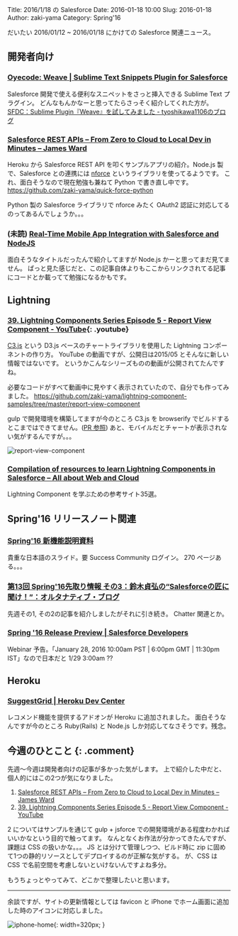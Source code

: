 Title: 2016/1/18 の Salesforce
Date: 2016-01-18 10:00
Slug: 2016-01-18
Author: zaki-yama
Category: Spring'16

だいたい 2016/01/12 ~ 2016/01/18 にかけての Salesforce 関連ニュース。

## 開発者向け

### [Oyecode: Weave | Sublime Text Snippets Plugin for Salesforce](http://www.oyecode.com/2016/01/weave-sublime-text-snippets-plugin-for.html)

Salesforce 開発で使える便利なスニペットをさっと挿入できる Sublime Text プラグイン。
どんなもんかなーと思ってたらさっそく紹介してくれた方が。
[SFDC：Sublime Plugin『Weave』を試してみました - tyoshikawa1106のブログ](http://tyoshikawa1106.hatenablog.com/entry/2016/01/15/214441)

### [Salesforce REST APIs – From Zero to Cloud to Local Dev in Minutes – James Ward](http://www.jamesward.com/2016/01/13/salesforce-rest-apis-from-zero-to-cloud-to-local-dev-in-minutes)

Heroku から Salesforce REST API を叩くサンプルアプリの紹介。Node.js 製で、Salesforce との連携には [nforce](https://github.com/kevinohara80/nforce) というライブラリを使ってるようです。
これ、面白そうなので現在勉強も兼ねて Python で書き直し中です。
https://github.com/zaki-yama/quick-force-python

Python 製の Salesforce ライブラリで nforce みたく OAuth2 認証に対応してるのってあるんでしょうか。。。


### (未読) [Real-Time Mobile App Integration with Salesforce and NodeJS](http://alvorden.com/real-time-mobile-app-integration-with-salesforce-and-nodejs/)

面白そうなタイトルだったんで紹介してますが Node.js かーと思ってまだ見てません。
ぱっと見た感じだと、この記事自体よりもここからリンクされてる記事にコードとか載ってて勉強になるかもです。

## Lightning

### [39. Lightning Components Series Episode 5 - Report View Component - YouTube](https://www.youtube.com/watch?v=FqT-NVR8MXc){: .youtube}

[C3.js](http://c3js.org/) という D3.js ベースのチャートライブラリを使用した Lightning コンポーネントの作り方。
YouTube の動画ですが、公開日は2015/05 とそんなに新しい情報ではないです。
というかこんなシリーズものの動画が公開されてたんですね。

必要なコードがすべて動画中に見やすく表示されていたので、自分でも作ってみました。
https://github.com/zaki-yama/lightning-component-samples/tree/master/report-view-component

gulp で開発環境を構築してますが今のところ C3.js を browserify でビルドするとこまではできてません。([PR 参照](https://github.com/zaki-yama/lightning-component-samples/pull/2))
あと、モバイルだとチャートが表示されない気がするんですが。。。

![report-view-component]({filename}/images/2016-01-18/report-view-component.png)


### [Compilation of resources to learn Lightning Components in Salesforce – All about Web and Cloud](http://www.jitendrazaa.com/blog/salesforce/compliation-of-resources-to-learn-lightning-components-in-salesforce/)

Lightning Component を学ぶための参考サイト35選。

## Spring'16 リリースノート関連

### [Spring'16 新機能説明資料](https://success.salesforce.com/06930000005mdS1)

貴重な日本語のスライド。要 Success Community ログイン。
270 ページある。。。

### [第13回 Spring'16先取り情報 その3：鈴木貞弘の“Salesforceの匠に聞け！”：オルタナティブ・ブログ](http://blogs.itmedia.co.jp/sadahiro29/2016/01/13_spring16_3.html)

先週その1, その2の記事を紹介しましたがそれに引き続き。
Chatter 関連とか。

### [Spring '16 Release Preview | Salesforce Developers](https://developer.salesforce.com/events/webinars/spring_16_release_preview)

Webinar 予告。「January 28, 2016 10:00am PST | 6:00pm GMT | 11:30pm IST」なので日本だと 1/29 3:00am ??

## Heroku

### [SuggestGrid | Heroku Dev Center](https://devcenter.heroku.com/articles/suggestgrid?utm_source=dlvr.it&utm_medium=twitter)

レコメンド機能を提供するアドオンが Heroku に追加されました。
面白そうなんですが今のところ Ruby(Rails) と Node.js しか対応してなさそうです。残念。

## 今週のひとこと {: .comment}

先週〜今週は開発者向けの記事が多かった気がします。
上で紹介した中だと、個人的にはこの2つが気になりました。

1. [Salesforce REST APIs – From Zero to Cloud to Local Dev in Minutes – James Ward](http://www.jamesward.com/2016/01/13/salesforce-rest-apis-from-zero-to-cloud-to-local-dev-in-minutes)
2. [39. Lightning Components Series Episode 5 - Report View Component - YouTube](https://www.youtube.com/watch?v=FqT-NVR8MXc)

2 についてはサンプルを通じて gulp + jsforce での開発環境がある程度わかればいいかなという目的で触ってます。
なんとなくお作法が分かってきたんですが、課題は CSS の扱いかな。。。
JS とは分けて管理しつつ、ビルド時に zip に固めて1つの静的リソースとしてデプロイするのが正解な気がする。
が、CSS は CSS で名前空間を考慮しないといけないんですよね多分。

もうちょっとやってみて、どこかで整理したいと思います。


---

余談ですが、サイトの更新情報としては favicon と iPhone でホーム画面に追加した時のアイコンに対応しました。

![iphone-home]({filename}/images/2016-01-18/iphone-home.png){: width=320px; }
